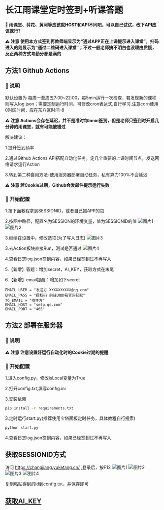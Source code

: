 # 长江雨课堂定时签到+听课答题
**🌟 雨课堂、荷花、黄河等应该就HOST和API不同吧，可以自己试试，改下API应该就行?**

**⚠️ 注意 使用本方式签到再教师端显示为“通过APP正在上课提示进入课堂”，扫码进入的则显示为“通过二维码进入课堂”；不过一般老师搞不明白也没理由质疑，反正两种方式考勤分都是满的**

## 方法1 Github Actions
### 🌟 说明
默认设置为 每周一至周五7:00~22:00，每5min运行一次检查，若发现新的课程则写入log.json；需要定制运行时间，可修改cron表达式,自行学习,注意corn使用0时区时间，应在东八区时间-8

**⚠️ 注意 Actions会存在延迟，并不是准时每5min签到，但是老师只签到时开启几分钟的雨课堂，就有可能被错过**

解决建议：

1.提升签到频率

2.通过Github Actions API搭配自动化任务，定几个重要的上课时间节点，发送网络请求运行Action 

3.转到第二种食用方法-使用服务器部署自动任务，私有算力100%不会延迟

**⚠️ 注意 若Cookie过期，Github会发邮件提示运行失败**

### 🚀 开始配置
1.按下面教程拿到SESSIONID，或者自己抓APP的包

2.按图中路径，配置名为SESSION的环境变量，值为SESSIONID的值
![图片1](src/img/Step_1.png)
![图片2](src/img/Step_2.png)

3.继续在设置中，修改选项(为了写入日志)
![图片3](src/img/Step_3.png)

3.去Action板块直接Run，测试是否通过
![图片4](src/img/Step_4.png)

4.查看日志log.json签到内容，如果已经签到过不再写入

5.【新增】答题：增加secret，AI_KEY，获取方式在末尾

6.【新增】email提醒：增加如下secret
```
EMAIL_USER = "发送方 XXXXXXXXXX@qq.com"
EMAIL_PASS = "授权码 前往QQ邮箱官网获取"
TO_EMAIL = "收件方"
EMAIL_HOST = "smtp.qq.com"
EMAIL_PORT = "465"
```
## 方法2 部署在服务器
### 🌟 说明

**⚠️ 注意 注意设置好运行自动化时的Cookie过期的提醒**

### 🚀 开始配置
1.进入config.py，修改isLocal变量为True

2.打开config.txt,填写config.ini

3.安装依赖
```bash
pip install -r requirements.txt
```
3.定时运行start.py(推荐使用宝塔面板定时任务，具体教程自行搜索)
```python
python start.py
```

4.查看日志log.json签到内容，如果已经签到过不再写入

## 获取SESSIONID方式

访问 https://changjiang.yuketang.cn/ ,登录后，按F12
![图片1](src/screenShot/1.png)
![图片2](src/screenShot/2.png)
![图片3](src/screenShot/3.png)
![图片4](src/screenShot/4.png)

复制粘贴得到的id到config.txt，并保存即可

## [获取AI_KEY](https://api.chatanywhere.org/v1/oauth/free/render)

